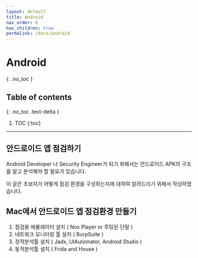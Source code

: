 ```yaml
---
layout: default
title: Android
nav_order: 6
has_children: true
permalink: /docs/android
---
```


# Android
{: .no_toc }

## Table of contents
{: .no_toc .text-delta }

1. TOC
{:toc}

---
## 안드로이드 앱 점검하기

Android Developer 나 Security Engineer가 되기 위해서는 안드로이드 APK의 구조를 알고 분석해야 할 필요가 있습니다.

이 글은 초보자가 어떻게 점검 환경을 구성하는지에 대하여 알려드리기 위해서 작성하였습니다.

## Mac에서 안드로이드 앱 점검환경 만들기

1. 점검용 에뮬레이터 설치 ( Nox Player or 루팅된 단말 )
2. 네트워크 모니터링 툴 설치 ( BurpSuite )
3. 정적분석툴 설치 ( Jadx, UIAutomator, Android Studio )
4. 동적분석툴 설치 ( Frida and House )
